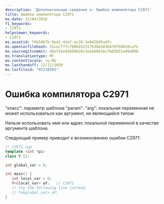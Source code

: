 ```yaml
---
description: 'Дополнительные сведения о: Ошибка компилятора C2971'
title: Ошибка компилятора C2971
ms.date: 11/04/2016
f1_keywords:
- C2971
helpviewer_keywords:
- C2971
ms.assetid: fdb5467b-9a41-41ef-ac20-2e9428d5a4fc
ms.openlocfilehash: 51cecf7fcf80b93231763bb183b870760820ca7e
ms.sourcegitcommit: d6af41e42699628c3e2e6063ec7b03931a49a098
ms.translationtype: MT
ms.contentlocale: ru-RU
ms.lasthandoff: 12/11/2020
ms.locfileid: "97210391"
---
```

# <a name="compiler-error-c2971"></a>Ошибка компилятора C2971

"класс": параметр шаблона "param": "arg": локальная переменная не может использоваться как аргумент, не являющийся типом

Нельзя использовать имя или адрес локальной переменной в качестве аргумента шаблона.

Следующий пример приводит к возникновению ошибки C2971:

```cpp
// C2971.cpp
template <int *pi>
class Y {};

int global_var = 0;

int main() {
   int local_var = 0;
   Y<&local_var> aY;   // C2971
   // try the following line instead
   // Y<&global_var> aY;
}
```
